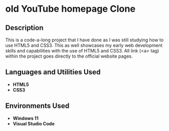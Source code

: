 <h1>old YouTube homepage Clone</h1>

<h2>Description</h2>
This is a code-a-long project that I have done as I was still studying how to use HTML5 and CSS3. This as well showcases my early web development skills and capabilities with the use of HTML5 and CSS3. All link (&lt;a&gt; tag) within the project goes directly to the official website pages.
<br />


<h2>Languages and Utilities Used</h2>

- <b>HTML5</b> 
- <b>CSS3</b>

<h2>Environments Used </h2>

- <b>Windows 11</b>
- <b>Visual Studio Code</b>



<!--
 ```diff
- text in red
+ text in green
! text in orange
# text in gray
@@ text in purple (and bold)@@
```
--!>
